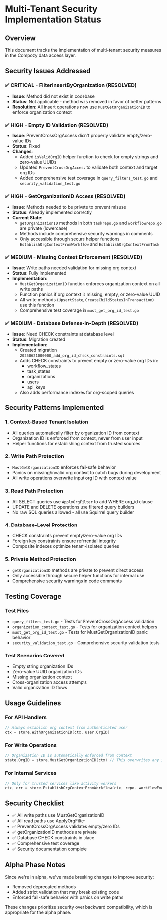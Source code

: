 # Multi-Tenant Security Implementation Status

## Overview

This document tracks the implementation of multi-tenant security measures in the Compozy data access layer.

## Security Issues Addressed

### ✅ CRITICAL - FilterInsertByOrganization (RESOLVED)

- **Issue**: Method did not exist in codebase
- **Status**: Not applicable - method was removed in favor of better patterns
- **Resolution**: All insert operations now use `MustGetOrganizationID` to enforce organization context

### ✅ HIGH - Empty ID Validation (RESOLVED)

- **Issue**: PreventCrossOrgAccess didn't properly validate empty/zero-value IDs
- **Status**: Fixed
- **Changes**:
    - Added `isValidOrgID` helper function to check for empty strings and zero-value UUIDs
    - Updated `PreventCrossOrgAccess` to validate both context and target org IDs
    - Added comprehensive test coverage in `query_filters_test.go` and `security_validation_test.go`

### ✅ HIGH - GetOrganizationID Access (RESOLVED)

- **Issue**: Methods needed to be private to prevent misuse
- **Status**: Already implemented correctly
- **Current State**:
    - `getOrganizationID` methods in both `taskrepo.go` and `workflowrepo.go` are private (lowercase)
    - Methods include comprehensive security warnings in comments
    - Only accessible through secure helper functions `EstablishOrgContextFromWorkflow` and `EstablishOrgContextFromTask`

### ✅ MEDIUM - Missing Context Enforcement (RESOLVED)

- **Issue**: Write paths needed validation for missing org context
- **Status**: Fully implemented
- **Implementation**:
    - `MustGetOrganizationID` function enforces organization context on all write paths
    - Function panics if org context is missing, empty, or zero-value UUID
    - All write methods (`UpsertState`, `CreateChildStatesInTransaction`) use this function
    - Comprehensive test coverage in `must_get_org_id_test.go`

### ✅ MEDIUM - Database Defense-in-Depth (RESOLVED)

- **Issue**: Need CHECK constraints at database level
- **Status**: Migration created
- **Implementation**:
    - Created migration `20250621000000_add_org_id_check_constraints.sql`
    - Adds CHECK constraints to prevent empty or zero-value org IDs in:
        - workflow_states
        - task_states
        - organizations
        - users
        - api_keys
    - Also adds performance indexes for org-scoped queries

## Security Patterns Implemented

### 1. Context-Based Tenant Isolation

- All queries automatically filter by organization ID from context
- Organization ID is enforced from context, never from user input
- Helper functions for establishing context from trusted sources

### 2. Write Path Protection

- `MustGetOrganizationID` enforces fail-safe behavior
- Panics on missing/invalid org context to catch bugs during development
- All write operations overwrite input org ID with context value

### 3. Read Path Protection

- All SELECT queries use `ApplyOrgFilter` to add WHERE org_id clause
- UPDATE and DELETE operations use filtered query builders
- No raw SQL queries allowed - all use Squirrel query builder

### 4. Database-Level Protection

- CHECK constraints prevent empty/zero-value org IDs
- Foreign key constraints ensure referential integrity
- Composite indexes optimize tenant-isolated queries

### 5. Private Method Protection

- `getOrganizationID` methods are private to prevent direct access
- Only accessible through secure helper functions for internal use
- Comprehensive security warnings in code comments

## Testing Coverage

### Test Files

- `query_filters_test.go` - Tests for PreventCrossOrgAccess validation
- `organization_context_test.go` - Tests for organization context helpers
- `must_get_org_id_test.go` - Tests for MustGetOrganizationID panic behavior
- `security_validation_test.go` - Comprehensive security validation tests

### Test Scenarios Covered

- Empty string organization IDs
- Zero-value UUID organization IDs
- Missing organization context
- Cross-organization access attempts
- Valid organization ID flows

## Usage Guidelines

### For API Handlers

```go
// Always establish org context from authenticated user
ctx = store.WithOrganizationID(ctx, user.OrgID)
```

### For Write Operations

```go
// Organization ID is automatically enforced from context
state.OrgID = store.MustGetOrganizationID(ctx) // This overwrites any input value
```

### For Internal Services

```go
// Only for trusted services like activity workers
ctx, err = store.EstablishOrgContextFromWorkflow(ctx, repo, workflowExecID)
```

## Security Checklist

- ✅ All write paths use MustGetOrganizationID
- ✅ All read paths use ApplyOrgFilter
- ✅ PreventCrossOrgAccess validates empty/zero IDs
- ✅ getOrganizationID methods are private
- ✅ Database CHECK constraints in place
- ✅ Comprehensive test coverage
- ✅ Security documentation complete

## Alpha Phase Notes

Since we're in alpha, we've made breaking changes to improve security:

- Removed deprecated methods
- Added strict validation that may break existing code
- Enforced fail-safe behavior with panics on write paths

These changes prioritize security over backward compatibility, which is appropriate for the alpha phase.
